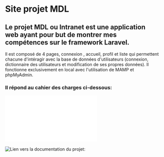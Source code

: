 # Site projet MDL

## Le projet MDL ou Intranet est une application web ayant pour but de montrer mes compétences sur le framework Laravel. 
Il est composé de 4 pages, connexion , accueil, profil et liste qui permettent chacune d'intéragir avec la base de données d'utilisateurs (connexion, dictionnaire des utilisateurs et modification de ses propres données).
Il fonctionne exclusivement en local avec l'utilisation de MAMP et phpMyAdmin.

### Il répond au cahier des charges ci-dessous: 
![Enocé M2L:](/public/asset/Projet_MDL.pdf)

![Lien vers la documentation du projet:](https://github.com/Surfingchicken/PresentationProjetWebSysteme.git)


